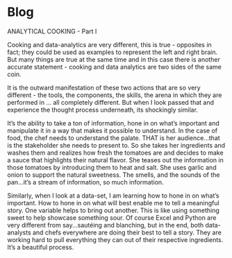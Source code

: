 # Blog

ANALYTICAL COOKING - Part I

Cooking and data-analytics are very different, this is true - opposites in fact; they could be used as examples to represent the left and right brain. But many things are true at the same time and in this case there is another accurate statement - cooking and data analytics are two sides of the same coin. 

It is the outward manifestation of these two actions that are so very different - the tools, the components, the skills, the arena in which they are performed in ... all completely different. But when I look passed that and experience the thought process underneath, its shockingly similar. 

It’s the ability to take a ton of information, hone in on what’s important and manipulate it in a way that makes it possible to understand. In the case of food, the chef needs to understand the palate. THAT is her audience...that is the stakeholder she needs to present to. So she takes her ingredients and washes them and realizes how fresh the tomatoes are and decides to make a sauce that highlights their natural flavor. She teases out the information in those tomatoes by introducing them to heat and salt. She uses garlic and onion to support the natural sweetness. The smells, and the sounds of the pan...it’s a stream of information, so much information. 

Similarly, when I look at a data-set, I am learning how to hone in on what’s important. How to hone in on what will best enable me to tell a meaningful story. One variable helps to bring out another. This is like using something sweet to help showcase something sour. Of course Excel and Python are very different from say...sautéing and blanching, but in the end, both data-analysts and chefs everywhere are doing their best to tell a story. They are working hard to pull everything they can out of their respective ingredients. It’s a beautiful process. 
